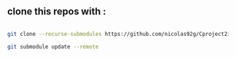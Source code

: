 <h2>
    clone this repos with :
</h2>

```bash

git clone --recurse-submodules https://github.com/nicolas92g/Cproject2i

```

```bash
git submodule update --remote
